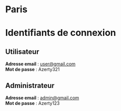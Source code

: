 # Paris

# Identifiants de connexion

Utilisateur
-----------
<b>Adresse email</b> : user@gmail.com<br>
<b>Mot de passe</b> : Azerty321

Administrateur
--------------
<b>Adresse email</b> : admin@gmail.com<br> 
<b>Mot de passe</b> : Azerty123

